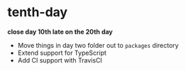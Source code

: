# tenth-day

**close day 10th late on the 20th day**

- Move things in day two folder out to `packages` directory
- Extend support for TypeScript
- Add CI support with TravisCI
